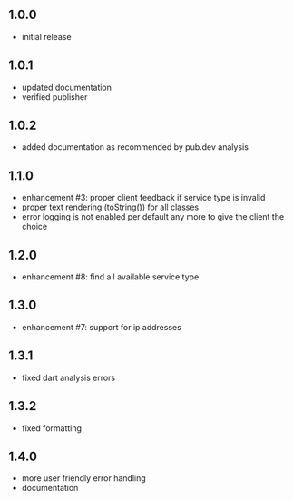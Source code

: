 ## 1.0.0

* initial release

## 1.0.1

* updated documentation
* verified publisher

## 1.0.2

* added documentation as recommended by pub.dev analysis

## 1.1.0

* enhancement #3: proper client feedback if service type is invalid
* proper text rendering (toString()) for all classes
* error logging is not enabled per default any more to give the client the choice

## 1.2.0

* enhancement #8: find all available service type

## 1.3.0

* enhancement #7: support for ip addresses

## 1.3.1

* fixed dart analysis errors

## 1.3.2

* fixed formatting

## 1.4.0

* more user friendly error handling
* documentation

